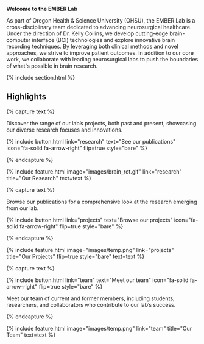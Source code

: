 ---
---

**Welcome to the EMBER Lab**

As part of Oregon Health & Science University (OHSU), the EMBER Lab is a cross-disciplinary team dedicated to advancing neurosurgical healthcare. 
Under the direction of Dr. Kelly Collins, we develop cutting-edge brain-computer interface (BCI) technologies and explore innovative brain recording techniques. 
By leveraging both clinical methods and novel approaches, we strive to improve patient outcomes.
In addition to our core work, we collaborate with leading neurosurgical labs to push the boundaries of what's possible in brain research.

{% include section.html %}

## Highlights

{% capture text %}

Discover the range of our lab’s projects, both past and present, showcasing our diverse research focuses and innovations.

{%
  include button.html
  link="research"
  text="See our publications"
  icon="fa-solid fa-arrow-right"
  flip=true
  style="bare"
%}

{% endcapture %}

{%
  include feature.html
  image="images/brain_rot.gif"
  link="research"
  title="Our Research"
  text=text
%}

{% capture text %}

Browse our publications for a comprehensive look at the research emerging from our lab.

{%
  include button.html
  link="projects"
  text="Browse our projects"
  icon="fa-solid fa-arrow-right"
  flip=true
  style="bare"
%}

{% endcapture %}

{%
  include feature.html
  image="images/temp.png"
  link="projects"
  title="Our Projects"
  flip=true
  style="bare"
  text=text
%}

{% capture text %}

{%
  include button.html
  link="team"
  text="Meet our team"
  icon="fa-solid fa-arrow-right"
  flip=true
  style="bare"
%}

Meet our team of current and former members, including students, researchers, and collaborators who contribute to our lab’s success.

{% endcapture %}

{%
  include feature.html
  image="images/temp.png"
  link="team"
  title="Our Team"
  text=text
%}
